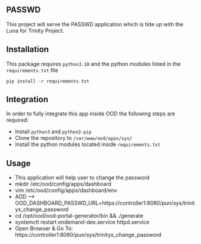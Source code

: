 ## PASSWD

This project will serve the PASSWD application which is tide up with the Luna for Trinity Project.

## Installation
This package requires `python3.10` and the python modules listed in the `requirements.txt` file
```
pip install -r requirements.txt
```

## Integration
In order to fully integrate this app inside OOD the following steps are required:
- Install `python3` and `python3-pip`
- Clone the repository to `/var/www/ood/apps/sys/`
- Install the python modules located inside `requirements.txt`

## Usage
- This application will help user to change the password
- mkdir /etc/ood/config/apps/dashboard
- vim /etc/ood/config/apps/dashboard/env
- ADD --> OOD_DASHBOARD_PASSWD_URL=https://controller1:8080/pun/sys/trinityx_change_password
- cd /opt/ood/ood-portal-generator/bin && ./generate
- systemctl restart ondemand-dex.service httpd.service
- Open Browser & Go To: https://controller1:8080/pun/sys/trinityx_change_password
